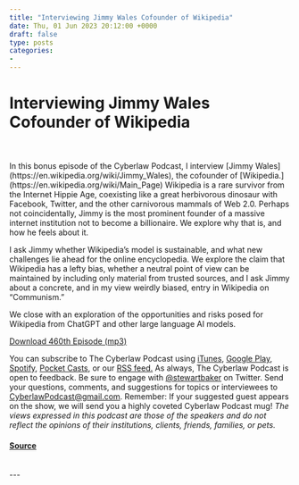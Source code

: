 ```yaml
---
title: "Interviewing Jimmy Wales Cofounder of Wikipedia"
date: Thu, 01 Jun 2023 20:12:00 +0000
draft: false
type: posts
categories: 
- 
---
```

# Interviewing Jimmy Wales Cofounder of Wikipedia

<br/>

<br/>
In this bonus episode of the Cyberlaw Podcast, I interview [Jimmy Wales](https://en.wikipedia.org/wiki/Jimmy_Wales), the cofounder of [Wikipedia.](https://en.wikipedia.org/wiki/Main_Page) Wikipedia is a rare survivor from the Internet Hippie Age, coexisting like a great herbivorous dinosaur with Facebook, Twitter, and the other carnivorous mammals of Web 2.0. Perhaps not coincidentally, Jimmy is the most prominent founder of a massive internet institution not to become a billionaire. We explore why that is, and how he feels about it. 

I ask Jimmy whether Wikipedia’s model is sustainable, and what new challenges lie ahead for the online encyclopedia. We explore the claim that Wikipedia has a lefty bias, whether a neutral point of view can be maintained by including only material from trusted sources, and I ask Jimmy about a concrete, and in my view weirdly biased, entry in Wikipedia on “Communism.”

We close with an exploration of the opportunities and risks posed for Wikipedia from ChatGPT and other large language AI models.  

[Download 460th Episode (mp3)](https://www.steptoe.com/podcasts/TheCyberlawPodcast-460.mp3) 

You can subscribe to The Cyberlaw Podcast using [iTunes](https://itunes.apple.com/us/podcast/steptoe-cyberlaw-podcast/id830593115?mt=2), [Google Play](https://play.google.com/music/listen#/ps/Ikx2d2ncjvw6zuoq3zh4qp2i7qu), [Spotify](https://open.spotify.com/show/3Co2wdTUaZr4Xqnlxs4soG), [Pocket Casts](http://pcasts.in/steptoe), or our [RSS feed.](http://www.steptoe.com/feed-Cyberlaw.rss) As always, The Cyberlaw Podcast is open to feedback. Be sure to engage with [@stewartbaker](https://twitter.com/stewartbaker) on Twitter. Send your questions, comments, and suggestions for topics or interviewees to [CyberlawPodcast@gmail.com](mailto:CyberlawPodcast@gmail.com). Remember: If your suggested guest appears on the show, we will send you a highly coveted Cyberlaw Podcast mug! _The views expressed in this podcast are those of the speakers and do not reflect the opinions of their institutions, clients, friends, families, or pets._

#### [Source](https://sites.libsyn.com/52286/the-cyberlaw-podcast-interviewing-jimmy-wales-cofounder-of-wikipedia)

<br/>
---
